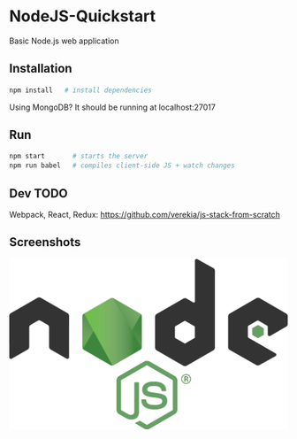 # NodeJS-Quickstart
Basic Node.js web application

## Installation

```sh
npm install   # install dependencies
```

Using MongoDB? It should be running at localhost:27017

## Run

```sh
npm start       # starts the server
npm run babel   # compiles client-side JS + watch changes
```

## Dev TODO

Webpack, React, Redux: https://github.com/verekia/js-stack-from-scratch

## Screenshots

![01](https://github.com/Dalimil/NodeJS-Quickstart/blob/master/docs/screenshots/demo.png)
